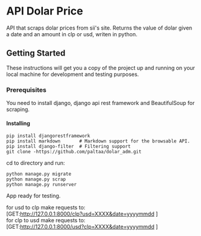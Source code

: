 # API Dolar Price

API that scraps dolar prices from sii's site.
Returns the value of dolar given a date and an amount in clp or usd, writen in python.

## Getting Started

These instructions will get you a copy of the project up and running on your local machine for development and testing purposes.

### Prerequisites

You need to install django, django api rest framework and BeautifulSoup for scraping.



#### Installing

```
pip install djangorestframework
pip install markdown       # Markdown support for the browsable API.
pip install django-filter  # Filtering support
git clone -https://github.com/paltaa/dolar_adm.git
```
cd to directory and run:
```
python manage.py migrate
python manage.py scrap
python manage.py runserver
```

App ready for testing.

for usd to clp make requests to:  
[GET:http://127.0.0.1:8000/clp?usd=XXXX&date=yyyymmdd ]  
for clp to usd make requests to:  
[GET:http://127.0.0.1:8000/usd?clp=XXXX&date=yyyymmdd ]

